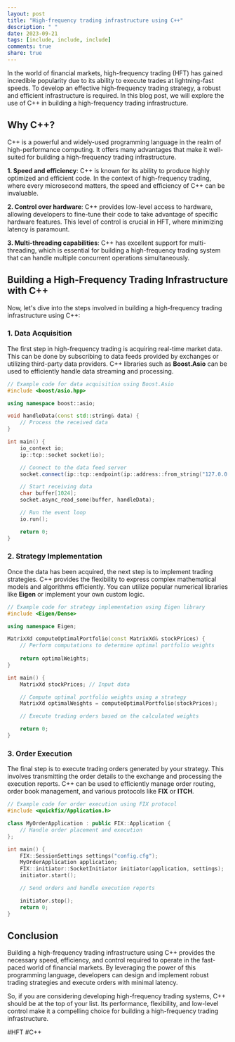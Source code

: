 ```yaml
---
layout: post
title: "High-frequency trading infrastructure using C++"
description: " "
date: 2023-09-21
tags: [include, include, include]
comments: true
share: true
---
```


In the world of financial markets, high-frequency trading (HFT) has gained incredible popularity due to its ability to execute trades at lightning-fast speeds. To develop an effective high-frequency trading strategy, a robust and efficient infrastructure is required. In this blog post, we will explore the use of C++ in building a high-frequency trading infrastructure.

## Why C++?

C++ is a powerful and widely-used programming language in the realm of high-performance computing. It offers many advantages that make it well-suited for building a high-frequency trading infrastructure.

**1. Speed and efficiency**: C++ is known for its ability to produce highly optimized and efficient code. In the context of high-frequency trading, where every microsecond matters, the speed and efficiency of C++ can be invaluable.

**2. Control over hardware**: C++ provides low-level access to hardware, allowing developers to fine-tune their code to take advantage of specific hardware features. This level of control is crucial in HFT, where minimizing latency is paramount.

**3. Multi-threading capabilities**: C++ has excellent support for multi-threading, which is essential for building a high-frequency trading system that can handle multiple concurrent operations simultaneously.

## Building a High-Frequency Trading Infrastructure with C++

Now, let's dive into the steps involved in building a high-frequency trading infrastructure using C++:

### 1. Data Acquisition

The first step in high-frequency trading is acquiring real-time market data. This can be done by subscribing to data feeds provided by exchanges or utilizing third-party data providers. C++ libraries such as **Boost.Asio** can be used to efficiently handle data streaming and processing.

```cpp
// Example code for data acquisition using Boost.Asio
#include <boost/asio.hpp>

using namespace boost::asio;

void handleData(const std::string& data) {
    // Process the received data
}

int main() {
    io_context io;
    ip::tcp::socket socket(io);

    // Connect to the data feed server
    socket.connect(ip::tcp::endpoint(ip::address::from_string("127.0.0.1"), 1234));

    // Start receiving data
    char buffer[1024];
    socket.async_read_some(buffer, handleData);

    // Run the event loop
    io.run();

    return 0;
}
```

### 2. Strategy Implementation

Once the data has been acquired, the next step is to implement trading strategies. C++ provides the flexibility to express complex mathematical models and algorithms efficiently. You can utilize popular numerical libraries like **Eigen** or implement your own custom logic.

```cpp
// Example code for strategy implementation using Eigen library
#include <Eigen/Dense>

using namespace Eigen;

MatrixXd computeOptimalPortfolio(const MatrixXd& stockPrices) {
    // Perform computations to determine optimal portfolio weights
    
    return optimalWeights;
}

int main() {
    MatrixXd stockPrices; // Input data

    // Compute optimal portfolio weights using a strategy
    MatrixXd optimalWeights = computeOptimalPortfolio(stockPrices);

    // Execute trading orders based on the calculated weights

    return 0;
}
```

### 3. Order Execution

The final step is to execute trading orders generated by your strategy. This involves transmitting the order details to the exchange and processing the execution reports. C++ can be used to efficiently manage order routing, order book management, and various protocols like **FIX** or **ITCH**.

```cpp
// Example code for order execution using FIX protocol
#include <quickfix/Application.h>

class MyOrderApplication : public FIX::Application {
    // Handle order placement and execution
};

int main() {
    FIX::SessionSettings settings("config.cfg");
    MyOrderApplication application;
    FIX::initiator::SocketInitiator initiator(application, settings);
    initiator.start();

    // Send orders and handle execution reports

    initiator.stop();
    return 0;
}
```

## Conclusion

Building a high-frequency trading infrastructure using C++ provides the necessary speed, efficiency, and control required to operate in the fast-paced world of financial markets. By leveraging the power of this programming language, developers can design and implement robust trading strategies and execute orders with minimal latency.

So, if you are considering developing high-frequency trading systems, C++ should be at the top of your list. Its performance, flexibility, and low-level control make it a compelling choice for building a high-frequency trading infrastructure.

#HFT #C++